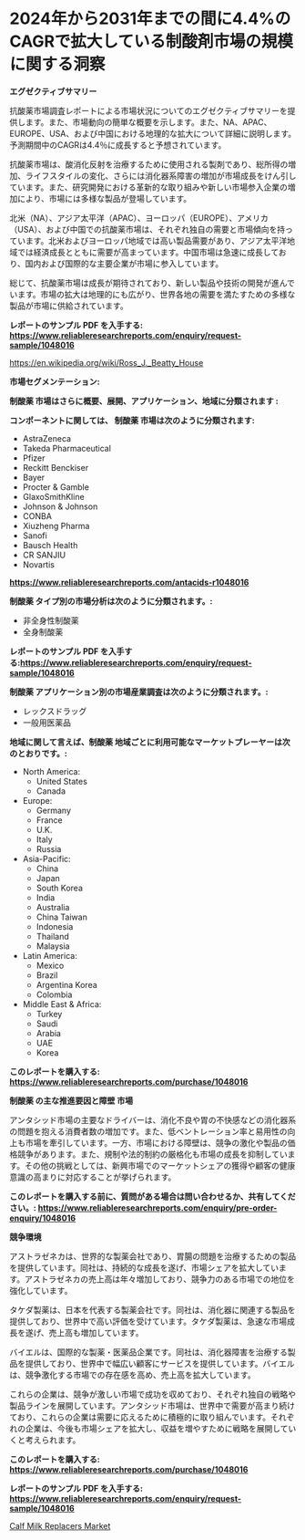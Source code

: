 <p><h1>2024年から2031年までの間に4.4%のCAGRで拡大している制酸剤市場の規模に関する洞察</h1></p><p><strong>エグゼクティブサマリー</strong></p>
<p><p>抗酸薬市場調査レポートによる市場状況についてのエグゼクティブサマリーを提供します。また、市場動向の簡単な概要を示します。また、NA、APAC、EUROPE、USA、および中国における地理的な拡大について詳細に説明します。予測期間中のCAGRは4.4％に成長すると予想されています。</p><p>抗酸薬市場は、酸消化反射を治療するために使用される製剤であり、総所得の増加、ライフスタイルの変化、さらには消化器系障害の増加が市場成長をけん引しています。また、研究開発における革新的な取り組みや新しい市場参入企業の増加により、市場には多様な製品が登場しています。</p><p>北米（NA）、アジア太平洋（APAC）、ヨーロッパ（EUROPE）、アメリカ（USA）、および中国での抗酸薬市場は、それぞれ独自の需要と市場傾向を持っています。北米およびヨーロッパ地域では高い製品需要があり、アジア太平洋地域では経済成長とともに需要が高まっています。中国市場は急速に成長しており、国内および国際的な主要企業が市場に参入しています。</p><p>総じて、抗酸薬市場は成長が期待されており、新しい製品や技術の開発が進んでいます。市場の拡大は地理的にも広がり、世界各地の需要を満たすための多様な製品が市場に供給されています。</p></p>
<p><strong>レポートのサンプル PDF を入手する: <a href="https://www.reliableresearchreports.com/enquiry/request-sample/1048016">https://www.reliableresearchreports.com/enquiry/request-sample/1048016</a></strong></p>
<p><a href="https://en.wikipedia.org/wiki/Ross_J._Beatty_House">https://en.wikipedia.org/wiki/Ross_J._Beatty_House</a></p>
<p><strong>市場セグメンテーション:</strong></p>
<p><strong> 制酸薬 市場はさらに概要、展開、アプリケーション、地域に分類されます :</strong></p>
<p><strong>コンポーネントに関しては、 制酸薬 市場は次のように分類されます:</strong></p>
<p><ul><li>AstraZeneca</li><li>Takeda Pharmaceutical</li><li>Pfizer</li><li>Reckitt Benckiser</li><li>Bayer</li><li>Procter & Gamble</li><li>GlaxoSmithKline</li><li>Johnson & Johnson</li><li>CONBA</li><li>Xiuzheng Pharma</li><li>Sanofi</li><li>Bausch Health</li><li>CR SANJIU</li><li>Novartis</li></ul></p>
<p><strong><a href="https://www.reliableresearchreports.com/antacids-r1048016">https://www.reliableresearchreports.com/antacids-r1048016</a></strong></p>
<p><strong> 制酸薬 タイプ別の市場分析は次のように分類されます。:</strong></p>
<p><ul><li>非全身性制酸薬</li><li>全身制酸薬</li></ul></p>
<p><strong>レポートのサンプル PDF を入手する:<a href="https://www.reliableresearchreports.com/enquiry/request-sample/1048016">https://www.reliableresearchreports.com/enquiry/request-sample/1048016</a></strong></p>
<p><strong> 制酸薬 アプリケーション別の市場産業調査は次のように分類されます。:</strong></p>
<p><ul><li>レックスドラッグ</li><li>一般用医薬品</li></ul></p>
<p><strong>地域に関して言えば、制酸薬 地域ごとに利用可能なマーケットプレーヤーは次のとおりです。:</strong></p>
<p><ul>
    <li>
        North America:
        <ul>
            <li>United States</li>
            <li>Canada</li>
        </ul>
    </li>
    <li>
        Europe:
        <ul>
            <li>Germany</li>
            <li>France</li>
            <li>U.K.</li>
            <li>Italy</li>
            <li>Russia</li>
        </ul>
    </li>
    <li>
        Asia-Pacific:
        <ul>
            <li>China</li>
            <li>Japan</li>
            <li>South Korea</li>
            <li>India</li>
            <li>Australia</li>
            <li>China Taiwan</li>
            <li>Indonesia</li>
            <li>Thailand</li>
            <li>Malaysia</li>
        </ul>
    </li>
    <li>
        Latin America:
        <ul>
            <li>Mexico</li>
            <li>Brazil</li>
            <li>Argentina Korea</li>
            <li>Colombia</li>
        </ul>
    </li>
    <li>
        Middle East & Africa:
        <ul>
            <li>Turkey</li>
            <li>Saudi</li>
            <li>Arabia</li>
            <li>UAE</li>
            <li>Korea</li>
        </ul>
    </li>
    </ul></p>
<p><strong>このレポートを購入する: <a href="https://www.reliableresearchreports.com/purchase/1048016">https://www.reliableresearchreports.com/purchase/1048016</a></strong></p>
<p><strong>制酸薬 の主な推進要因と障壁 市場</strong></p>
<p><p>アンタシッド市場の主要なドライバーは、消化不良や胃の不快感などの消化器系の問題を抱える消費者数の増加です。また、低ベントレーション率と易用性の向上も市場を牽引しています。一方、市場における障壁は、競争の激化や製品の価格競争があります。また、規制や法的制約の厳格化も市場の成長を抑制しています。その他の挑戦としては、新興市場でのマーケットシェアの獲得や顧客の健康意識の高まりに対応することが挙げられます。</p></p>
<p><strong>このレポートを購入する前に、質問がある場合は問い合わせるか、共有してください。: <a href="https://www.reliableresearchreports.com/enquiry/pre-order-enquiry/1048016">https://www.reliableresearchreports.com/enquiry/pre-order-enquiry/1048016</a></strong></p>
<p><strong>競争環境</strong></p>
<p><p>アストラゼネカは、世界的な製薬会社であり、胃腸の問題を治療するための製品を提供しています。同社は、持続的な成長を遂げ、市場シェアを拡大しています。アストラゼネカの売上高は年々増加しており、競争力のある市場での地位を強化しています。</p><p>タケダ製薬は、日本を代表する製薬会社です。同社は、消化器に関連する製品を提供しており、世界中で高い評価を受けています。タケダ製薬は、急速な市場成長を遂げ、売上高も増加しています。</p><p>バイエルは、国際的な製薬・医薬品企業です。同社は、消化器障害を治療する製品を提供しており、世界中で幅広い顧客にサービスを提供しています。バイエルは、競争激化する市場での存在感を高め、売上高を拡大しています。</p><p>これらの企業は、競争が激しい市場で成功を収めており、それぞれ独自の戦略や製品ラインを展開しています。アンタシッド市場は、世界中で需要が高まり続けており、これらの企業は需要に応えるために積極的に取り組んでいます。それぞれの企業は、今後も市場シェアを拡大し、収益を増やすために戦略を展開していくと考えられます。</p></p>
<p><strong>このレポートを購入する: <a href="https://www.reliableresearchreports.com/purchase/1048016">https://www.reliableresearchreports.com/purchase/1048016</a></strong></p>
<p><strong>レポートのサンプル PDF を入手する: <a href="https://www.reliableresearchreports.com/enquiry/request-sample/1048016">https://www.reliableresearchreports.com/enquiry/request-sample/1048016</a></strong><strong></strong></p>
<p><p><a href="https://github.com/msbsaifansami/Market-Research-Report-List-1/blob/main/calf-milk-replacers-market.md">Calf Milk Replacers Market</a></p></p>